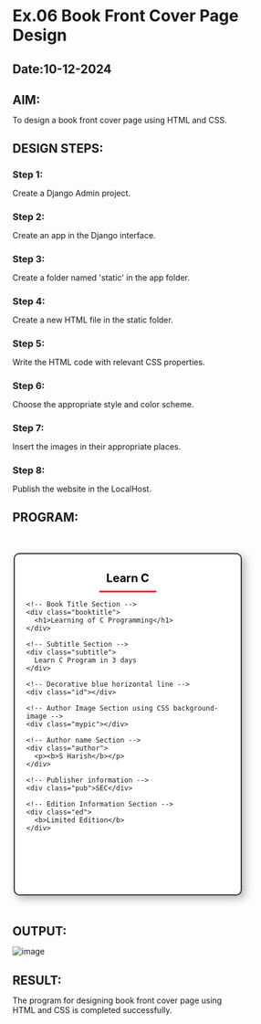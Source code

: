 # Ex.06 Book Front Cover Page Design
## Date:10-12-2024

## AIM:
To design a book front cover page using HTML and CSS.

## DESIGN STEPS:

### Step 1:
Create a Django Admin project.

### Step 2:
Create an app in the Django interface.

### Step 3:
Create a folder named 'static' in the app folder.

### Step 4:
Create a new HTML file in the static folder.

### Step 5:
Write the HTML code with relevant CSS properties.

### Step 6:
Choose the appropriate style and color scheme.

### Step 7:
Insert the images in their appropriate places.

### Step 8:
Publish the website in the LocalHost.

## PROGRAM:
<!DOCTYPE html>
<html lang="en">

<head>
  <meta charset="UTF-8">
  <meta name="viewport" content="width=device-width, initial-scale=1.0">
  <title>Book Cover Page</title>
  <style>
    /* General Reset */
    * {
      margin: 0;
      padding: 0;
      box-sizing: border-box;
    }

    /* Body background */
    body {
      background: linear-gradient(to bottom, #f0f8ff, #e6e6fa);
      font-family: 'Arial', sans-serif;
    }

    /* Main wrapper for book cover */
    .bookpage {
      width: 400px;
      height: 600px;
      margin: 50px auto;
      padding: 20px;
      border: 2px solid #333;
      border-radius: 10px;
      box-shadow: 5px 5px 15px rgba(0, 0, 0, 0.3);
      position: relative;
      background-color: white;
    }

    /* Insight header */
    .insight {
      color: black;
      font-size: 20px;
      font-weight: bold;
      text-align: center;
      margin-top: 10px;
    }

    /* Styled red horizontal line */
    .hrstyle {
      margin: 10px auto;
      width: 100px;
      border-top: 3px solid red;
      text-align: center;
    }

    /* Book title */
    .booktitle {
      font-family: 'Courier New', Courier, monospace;
      font-size: 26px;
      text-align: center;
      margin: 20px 0;
    }

    /* Subtitle */
    .subtitle {
      font-family: Tahoma;
      font-size: 16px;
      text-align: center;
      color: #555;
      margin: 10px 0;
    }

    /* Horizontal blue line */
    .id {
      margin: 20px auto;
      width: 80%;
      border-top: 2px solid blue;
    }

    /* Author image with background-image */
    .mypic {
      position: absolute;
      bottom: 100px;
      right: 20px;
      width: 100px;
      height: 100px;
      border-radius: 50%;
      background-image: url('photo.jpg');
      background-size: cover;
      background-position: center;
      border: 2px solid #555;
    }

    /* Author's name */
    .author {
      position: absolute;
      bottom: 40px;
      left: 30px;
      font-family: Georgia;
      font-size: 18px;
      color: black;
    }

    /* Publisher's name */
    .pub {
      font-size: 18px;
      position: absolute;
      bottom: 10px;
      right: 30px;
      color: #333;
    }

    /* Edition information */
    .ed {
      color: black;
      font-size: 16px;
      font-family: Verdana;
      position: absolute;
      bottom: 10px;
      left: 30px;
    }
  </style>
</head>

<body>
  <div class="bookpage">
    <!-- Insight Section -->
    <div class="insight">Learn C</div>
    <div class="hrstyle"></div>

    <!-- Book Title Section -->
    <div class="booktitle">
      <h1>Learning of C Programming</h1>
    </div>

    <!-- Subtitle Section -->
    <div class="subtitle">
      Learn C Program in 3 days
    </div>

    <!-- Decorative blue horizontal line -->
    <div class="id"></div>

    <!-- Author Image Section using CSS background-image -->
    <div class="mypic"></div>

    <!-- Author name Section -->
    <div class="author">
      <p><b>S Harish</b></p>
    </div>

    <!-- Publisher information -->
    <div class="pub">SEC</div>

    <!-- Edition Information Section -->
    <div class="ed">
      <b>Limited Edition</b>
    </div>
  </div>
</body>

</html>


## OUTPUT:
![image](https://github.com/user-attachments/assets/0af9679b-3b5d-4a09-9e11-9d6e2746c359)



## RESULT:
The program for designing book front cover page using HTML and CSS is completed successfully.
